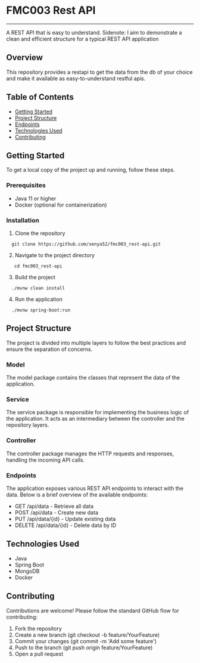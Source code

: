 # FMC003 Rest API
---------------

A REST API that is easy to understand. 
Sidenote: I aim to demonstrate a clean and efficient structure for a typical REST API application

Overview
---------------

This repository provides a restapi to get the data from the db of your choice and make it available as easy-to-understand restful apis.

Table of Contents
---------------

- [Getting Started](#Getting-Started)
- [Project Structure](#Project-Strucutre)
- [Endpoints](#Endpoints)
- [Technologies Used](#Technologies-Used)
- [Contributing](#Contributing)

Getting Started
---------------

To get a local copy of the project up and running, follow these steps.

### Prerequisites


- Java 11 or higher
- Docker (optional for containerization)

### Installation

1. Clone the repository
```
  git clone https://github.com/xenya52/fmc003_rest-api.git

```
2. Navigate to the project directory
```
   cd fmc003_rest-api

```
3. Build the project
```
  ./mvnw clean install

```
4. Run the application
```
  ./mvnw spring-boot:run

```
Project Structure
---------------

The project is divided into multiple layers to follow the best practices and ensure the separation of concerns.

### Model

The model package contains the classes that represent the data of the application.

### Service

The service package is responsible for implementing the business logic of the application. It acts as an intermediary between the controller and the repository layers.

### Controller

The controller package manages the HTTP requests and responses, handling the incoming API calls.

### Endpoints

The application exposes various REST API endpoints to interact with the data. Below is a brief overview of the available endpoints:

- GET /api/data - Retrieve all data
- POST /api/data - Create new data
- PUT /api/data/{id} - Update existing data
- DELETE /api/data/{id} - Delete data by ID

Technologies Used
---------------

- Java
- Spring Boot
- MongoDB
- Docker

Contributing
---------------

Contributions are welcome! Please follow the standard GitHub flow for contributing:

1. Fork the repository
2. Create a new branch (git checkout -b feature/YourFeature)
3. Commit your changes (git commit -m 'Add some feature')
4. Push to the branch (git push origin feature/YourFeature)
5. Open a pull request
